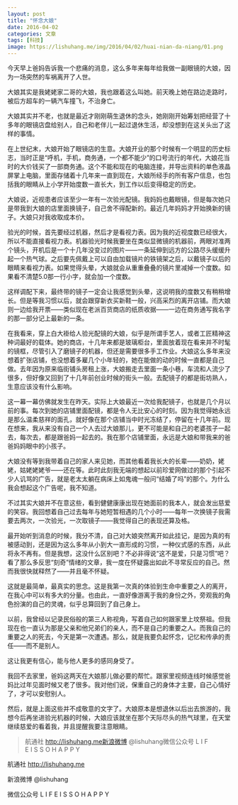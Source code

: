```yaml
---
layout: post
title: "怀念大娘"
date: 2016-04-02
categories: 文章
tags: [科技]
image: https://lishuhang.me/img/2016/04/02/huai-nian-da-niang/01.png
---
```


今天早上爸妈告诉我一个悲痛的消息，这么多年来每年给我做一副眼镜的大娘，因为一场突然的车祸离开了人世。

大娘其实是我姥姥家二哥的大娘，我也跟着这么叫她。前天晚上她在路边走路时，被后方超车的一辆汽车撞飞，不治身亡。

大娘其实并不老，也就是最近才刚刚萌生退休的念头，她刚刚开始筹划把经营了十多年的眼镜店盘给别人，自己和老伴儿一起过退休生活，却没想到在这关头出了这样的事情。

在上世纪末，大娘开始了眼镜店的生意。大娘开业的那个时候有一个明显的历史标志，当时正是“呼机，手机，商务通，一个都不能少”的口号流行的年代，大娘花当时的大价钱买了一部商务通。这个不能和现在的电脑连接，并导出资料的单色液晶屏掌上电脑，里面存储着十几年来一直到现在，大娘所经手的所有客户信息，也包括我的眼睛从上小学开始度数一直长大，到工作以后变得稳定的历史。

大娘说，近视患者应该至少一年有一次验光配镜。我妈妈也戴眼镜，但是每次她只是带我到大娘的店里面换镜子，自己舍不得配新的。最近几年妈妈才开始换新的镜子。大娘只对我收取成本价。

验光的时候，首先要经过机器，然后才是看视力表。因为我的近视度数已经很大，所以不能直接看视力表。机器验光时候我要坐在类似显微镜的机器前，两眼对准两个镜头，开机后是一个十几年没变过的图片——一条延伸到远方的公路尽头缓缓升起一个热气球。之后要先佩戴上可以自由加载镜片的铁镜架之后，以戴镜子以后的眼睛来看视力表。如果觉得头晕，大娘就会从重重叠叠的镜片里减掉一个度数。如果看不清楚5.0那一行小字，就会加一个度数。

这样调配下来，最终带的镜子一定会让我感觉到头晕，这说明我的度数又有稍稍增长。但是等我习惯以后，就会跟穿新衣买新鞋一般，兴高采烈的离开店铺。而大娘则一边给我开票——类似现在老派百货商店的纸质收据——一边在商务通写我名字的那一部分记上最新的一条。

在我看来，穿上白大褂给人验光配镜的大娘，似乎是所谓手艺人，或者工匠精神这种词最好的载体。她的商店，十几年来都是玻璃柜台，里面放着现在看来并不时髦的镜框，尽管引入了磨镜子的机器，但还是需要很多手工作业。大娘这么多年来没想着扩张店铺，也没想着多雇几个小年轻的，她在能做的动的时候一直都是自己做。去年因为原来临街铺头房租上涨，大娘搬走去里面一条小巷，车流和人流少了很多，但好像又回到了十几年前创业时候的街头一般。去配镜子的都是街坊熟人，生意应该没有什么影响。

这一幕一幕仿佛就发生在昨天。实际上大娘最近一次给我配镜子，也就是几个月以前的事。每次到她的店铺里面配镜，都是令人无比安心的时刻。因为我觉得她永远是那么温柔慈祥的面孔，就好像在那个店铺当中时光冻结了，停留在十几年前。现在想来，我从来没有自己一个人去过大娘那儿，更不可能是和自己的老婆孩子一起去，每次去，都是跟爸妈一起去的。我在那个店铺里面，永远是大娘和带我来的爸爸妈妈眼中的小孩子。

大娘没有等到我带着自己的家人来见她，而其他看着我长大的长辈——奶奶，姥姥，姑姥姥姥爷——还在等。此时此刻我无端的想起以前珍爱网做过的那个引起不少人讥骂的广告，就是老太太躺在病床上如鬼魂一般问“结婚了吗”的那个。为什么我会想起这个广告呢，我不知道。

不过其实大娘并不在意这些，看到健健康康出现在她面前的我本人，就会发出慈爱的笑容。我回想着自己过去每年与她短暂相遇的几个小时——每年一次换镜子我需要去两次，一次验光，一次取镜子——我觉得自己的表现还算及格。

最开始听到消息的时候，我分不清，自己对大娘突然离开如此挂记，是因为真的有被感动到，还是因为这么多年从小到大一直形成的习惯，一种仪式感的东西，从此将永不再有。但是我想，这没什么区别吧？不必非得说“这不是爱，只是习惯”吧？看了那么多反思“刻奇”情绪的文章，我一度在怀疑露出如此不寻常反应的自己。然而我很快就释然了——并且毫不怀疑。

这就是最简单，最真实的思念。这是我第一次真的体验到生命中重要之人的离开，在我心中可以有多大的分量。也由此，一直好像游离于我的身份之外，旁观我的角色扮演的自己的灵魂，似乎总算回到了自己身上。

以前，我曾经以记录民俗般的第三人称视角，写着自己如何跟家里上坟祭祖。但我现在也一直认为那是父亲和他兄弟们的亲人，而不是自己的重要之人。而我自己的重要之人的死去，今天是第一次遭遇。那么，就是我要负起怀念，记忆和传承的责任——而不是别人。

这让我更有信心，能与他人更多的感同身受了。

我回不去家里，爸妈这两天在大娘那儿做必要的帮忙。跟家里视频连线时候感觉爸妈比过年见面时候又老了很多。我对他们说，保重自己的身体才主要，自己心情好了，才可以安慰别人。

然后，就是上面这些并不成敬意的文字了。大娘原本是想退休以后出去旅游的，我想今后再坐进验光机器的时候，大娘应该就坐在那个天际尽头的热气球里，在天堂继续慈爱的看着我，并且提醒我要注意眼睛。

> 航通社 http://lishuhang.me新浪微博 @lishuhang微信公众号 L I F E I S S O H A P P Y

航通社 http://lishuhang.me

新浪微博 @lishuhang

微信公众号 L I F E I S S O H A P P Y